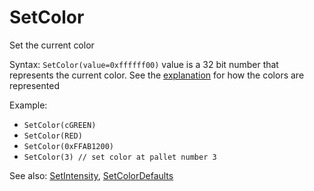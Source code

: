 # SetColor

Set the current color

Syntax: `SetColor(value=0xffffff00)` value is a 32 bit number that represents the current color. See the [explanation](/colors-palettes-and-drawing.md) for how the colors are represented

Example:

* `SetColor(cGREEN)` 
* `SetColor(RED)` 
* `SetColor(0xFFAB1200)`
* `SetColor(3) // set color at pallet number 3`

See also: [SetIntensity](/api-native-functions/setintensity.md), [SetColorDefaults](/api-native-functions/basic-color-definition.md)

